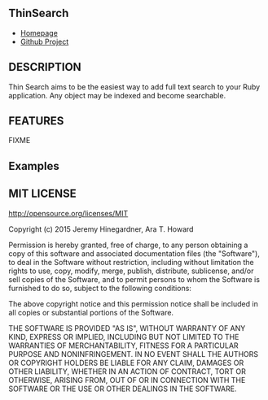 ## ThinSearch

* [Homepage](https://github.com/copiousfreetime/thin_search/)
* [Github Project](https://github.com/copiousfreetime/thin_search)

## DESCRIPTION

Thin Search aims to be the easiest way to add full text search to your
Ruby application. Any object may be indexed and become searchable.


## FEATURES

  FIXME

## Examples

## MIT LICENSE

http://opensource.org/licenses/MIT

Copyright (c) 2015 Jeremy Hinegardner, Ara T. Howard

Permission is hereby granted, free of charge, to any person obtaining a copy of
this software and associated documentation files (the "Software"), to deal in
the Software without restriction, including without limitation the rights to
use, copy, modify, merge, publish, distribute, sublicense, and/or sell copies of
the Software, and to permit persons to whom the Software is furnished to do so,
subject to the following conditions:

The above copyright notice and this permission notice shall be included in all
copies or substantial portions of the Software.

THE SOFTWARE IS PROVIDED "AS IS", WITHOUT WARRANTY OF ANY KIND, EXPRESS OR
IMPLIED, INCLUDING BUT NOT LIMITED TO THE WARRANTIES OF MERCHANTABILITY, FITNESS
FOR A PARTICULAR PURPOSE AND NONINFRINGEMENT.  IN NO EVENT SHALL THE AUTHORS OR
COPYRIGHT HOLDERS BE LIABLE FOR ANY CLAIM, DAMAGES OR OTHER LIABILITY, WHETHER
IN AN ACTION OF CONTRACT, TORT OR OTHERWISE, ARISING FROM, OUT OF OR IN
CONNECTION WITH THE SOFTWARE OR THE USE OR OTHER DEALINGS IN THE SOFTWARE.
